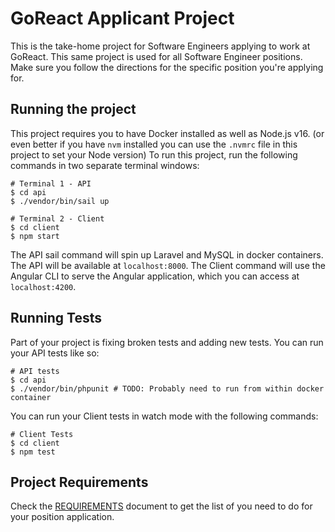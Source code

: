 # GoReact Applicant Project

This is the take-home project for Software Engineers applying to work at GoReact. This same project is used for all Software Engineer positions. Make sure you follow the directions for the specific position you're applying for.

## Running the project

This project requires you to have Docker installed as well as Node.js v16. (or even better if you have `nvm` installed you can use the `.nvmrc` file in this project to set your Node version) To run this project, run the following commands in two separate terminal windows:

```shell
# Terminal 1 - API
$ cd api
$ ./vendor/bin/sail up

# Terminal 2 - Client
$ cd client
$ npm start
```

The API sail command will spin up Laravel and MySQL in docker containers. The API will be available at `localhost:8000`. The Client command will use the Angular CLI to serve the Angular application, which you can access at `localhost:4200`.

## Running Tests

Part of your project is fixing broken tests and adding new tests. You can run your API tests like so:

```shell
# API tests
$ cd api
$ ./vendor/bin/phpunit # TODO: Probably need to run from within docker container
```

You can run your Client tests in watch mode with the following commands:

```shell
# Client Tests
$ cd client
$ npm test
```

## Project Requirements

Check the [REQUIREMENTS](./REQUIREMENTS.md) document to get the list of you need to do for your position application.
